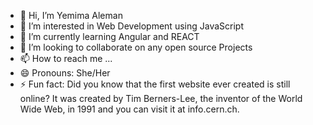 - 👋 Hi, I’m Yemima Aleman
- 👀 I’m interested in Web Development using JavaScript
- 🌱 I’m currently learning Angular and  REACT
- 💞️ I’m looking to collaborate on any open source Projects
- 📫 How to reach me ...
- 😄 Pronouns: She/Her
- ⚡ Fun fact: Did you know that the first website ever created is still online? It was created by Tim Berners-Lee,
  the inventor of the World Wide Web, in 1991 and you can visit it at info.cern.ch. 

<!---
Alewoman/Alewoman is a ✨ special ✨ repository because its `README.md` (this file) appears on your GitHub profile.
You can click the Preview link to take a look at your changes.
--->
